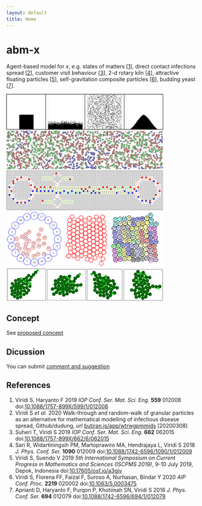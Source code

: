 ```yaml
---
layout: default
title: Home
---
```

# abm-x
Agent-based model for <i>x</i>, e.g. states of matters [[1](#ref1)], direct contact infections spread [[2](#ref2)], customer visit behaviour [[3](#ref3)], 2-d rotary kiln [[4](#ref4)], attractive floating particles [[5](#ref5)], self-gravitation composite particles [[6](#ref6)], budding yeast [[7](#ref7)].

![](assets/img/abm-four-phases.png) <br />
![](assets/img/abm-sir.png) <br />
![](assets/img/abm-rest-area.png) <br />
![](assets/img/md-granular.png) <br />
![](assets/img/md-abm-budding-yeast.png) <br />


## Concept
See [proposed concept](https://github.com/dudung/abm-x/tree/master/concept)


## Dicussion
You can submit [comment and suggestion](https://github.com/dudung/abm-x/issues/1)


## References
1. <a name="ref1"></a> Viridi S, Haryanto F 2019 *IOP Conf. Ser. Mat. Sci. Eng.* **559** 012008 doi:[10.1088/1757-899X/599/1/012008](https://doi.org/10.1088/1757-899X/599/1/012008)
2. Viridi S *et al.* 2020 <a name="ref2"></a> Walk-through and random-walk of granular particles as an alternative for mathematical modelling of infectious disease spread, Github/dudung, url [butiran.js/app/wtrwgpmmids](https://raw.githack.com/dudung/butiran.js/master/app/wtrwgpmmids/wtrwgpmmids.html) [20200308]
3. <a name="ref3"></a> Suheri T, Viridi S 2019 *IOP Conf. Ser. Mat. Sci. Eng.* **662** 062015 doi:[10.1088/1757-899X/662/6/062015](https://doi.org/10.1088/1757-899X/662/6/062015)
4. <a name="ref4"></a> Sari R, Widartiningsih PM, Martoprawiro MA, Hendrajaya L, Viridi S 2018 *J. Phys. Conf. Ser.* **1090** 012009 doi:[10.1088/1742-6596/1090/1/012009](https://doi.org/10.1088/1742-6596/1090/1/012009)
5. <a name="ref5"></a> Viridi S, Suendo V 2019 *5th International Symposium on Current Progress in Mathematics and Sciences (ISCPMS 2019)*, 9-10 July 2019, Depok, Indonesia doi:[10.17605/osf.io/a3gjv](https://doi.org/10.17605/osf.io/a3gjv)
6. <a name="ref6"></a> Viridi S, Florena FF, Faizal F, Suroso A, Nurhasan, Bindar Y 2020 *AIP Conf. Proc.* **2219** 020002 doi:[10.1063/5.0003475](https://doi.org/10.1063/5.0003475)
7. <a name="ref7"></a> Aprianti D, Haryanto F, Purqon P, Khotimah SN, Viridi S 2016 *J. Phys. Conf. Ser.* **694** 012079 doi:[10.1088/1742-6596/694/1/012079](http://dx.doi.org/10.1088/1742-6596/694/1/012079)
